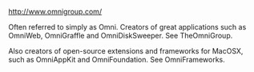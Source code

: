 http://www.omnigroup.com/

Often referred to simply as Omni. Creators of great applications such as OmniWeb, OmniGraffle and OmniDiskSweeper. See TheOmniGroup.

Also creators of open-source extensions and frameworks for MacOSX, such as OmniAppKit and OmniFoundation. See OmniFrameworks.
